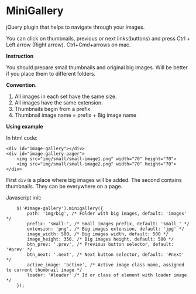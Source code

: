 MiniGallery
===========

jQuery plugin that helps to navigate through your images.

You can click on thumbnails, previous or next links(buttons) and press Ctrl + Left arrow (Right arrow).
Ctrl+Cmd+arrows on mac.

**Instruction**

You should prepare small thumbnails and original big images.
Will be better if you place them to different folders.

**Convention.**

1. All images in each set have the same size.
2. All images have the same extension.
3. Thumbnails begin from a prefix.
4. Thumbnail image name = prefix + Big image name

**Using example**

In html code:
```
<div id="image-gallery"></div>
<div id="image-gallery-pager">
    <img src="img/small/small-image1.png" width="70" height="70">
    <img src="img/small/small-image2.png" width="70" height="70">
</div>
```
First `div` is a place where big images will be added.
The second contains thumbnails. They can be everywhere on a page.

Javascript init:
```
	$('#image-gallery').minigallery({
		path: 'img/big', /* Folder with big images, default: 'images' */
		prefix: 'small-', /* Small images prefix, default: 'small_' */
		extension: 'png', /* Big images extension, default: 'jpg' */
		image_width: 500, /* Big images width, default: 500 */
		image_height: 350, /* Big images height, default: 500 */
		btn_prev: '.prev', /* Previous button selector, default: '#prev' */
		btn_next: '.next', /* Next button selector, default: '#next' */
		active_image: 'active', /* Active image class name, assigned to current thumbnail image */
		loader: '#loader' /* Id or class of element with loader image */
	});
```
